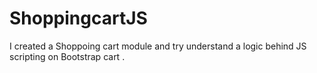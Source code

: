 # ShoppingcartJS
I created a Shoppoing cart module and try understand a logic behind JS scripting on Bootstrap cart .
